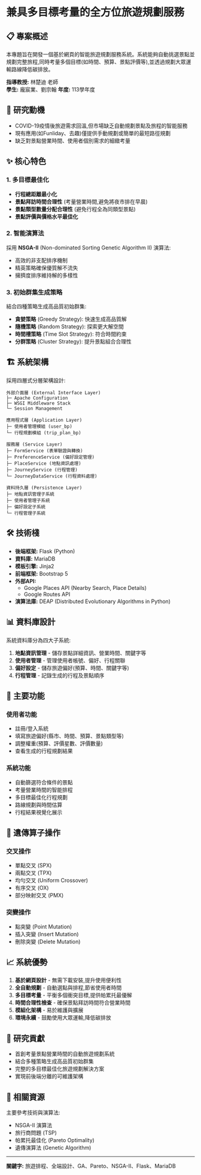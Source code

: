 # 兼具多目標考量的全方位旅遊規劃服務

## 📋 專案概述

本專題旨在開發一個基於網頁的智能旅遊規劃服務系統。系統能夠自動挑選景點並規劃完整旅程,同時考量多個目標(如時間、預算、景點評價等),並透過規劃大眾運輸路線降低碳排放。

**指導教授:** 林楚迪 老師  
**學生:** 龐宸業、劉宗翰
**年度:** 113學年度

## 🎯 研究動機

- COVID-19疫情後旅遊需求回溫,但市場缺乏自動規劃景點及旅程的智能服務
- 現有應用(如Funliday、去趣)僅提供手動規劃或簡單的最短路徑規劃
- 缺乏對景點營業時間、使用者個別需求的細緻考量

## ✨ 核心特色

### 1. 多目標最佳化
- **行程總距離最小化**
- **景點拜訪時間合理性** (考量營業時間,避免將夜市排在早晨)
- **景點類型數量分配合理性** (避免行程全為同類型景點)
- **景點評價與價格水平最佳化**

### 2. 智能演算法
採用 **NSGA-II** (Non-dominated Sorting Genetic Algorithm II) 演算法:
- 高效的非支配排序機制
- 精英策略確保優質解不流失
- 擁擠度排序維持解的多樣性

### 3. 初始群集生成策略
結合四種策略生成高品質初始群集:
- **貪婪策略** (Greedy Strategy): 快速生成高品質解
- **隨機策略** (Random Strategy): 探索更大解空間
- **時間槽策略** (Time Slot Strategy): 符合時間約束
- **分群策略** (Cluster Strategy): 提升景點組合合理性

## 🏗️ 系統架構

採用四層式分層架構設計:

```
外部介面層 (External Interface Layer)
├─ Apache Configuration
├─ WSGI Middleware Stack
└─ Session Management

應用程式層 (Application Layer)
├─ 使用者管理模組 (user_bp)
└─ 行程規劃模組 (trip_plan_bp)

服務層 (Service Layer)
├─ FormService (表單驗證與轉換)
├─ PreferenceService (偏好設定管理)
├─ PlaceService (地點資訊處理)
├─ JourneyService (行程管理)
└─ JourneyDataService (行程資料處理)

資料持久層 (Persistence Layer)
├─ 地點資訊管理子系統
├─ 使用者管理子系統
├─ 偏好設定子系統
└─ 行程管理子系統
```

## 🛠️ 技術棧

- **後端框架:** Flask (Python)
- **資料庫:** MariaDB
- **模板引擎:** Jinja2
- **前端框架:** Bootstrap 5
- **外部API:** 
  - Google Places API (Nearby Search, Place Details)
  - Google Routes API
- **演算法庫:** DEAP (Distributed Evolutionary Algorithms in Python)

## 📊 資料庫設計

系統資料庫分為四大子系統:

1. **地點資訊管理** - 儲存景點詳細資訊、營業時間、關鍵字等
2. **使用者管理** - 管理使用者帳號、偏好、行程關聯
3. **偏好設定** - 儲存旅遊偏好(預算、時間、關鍵字等)
4. **行程管理** - 記錄生成的行程及景點順序

## 🚀 主要功能

### 使用者功能
- 註冊/登入系統
- 填寫旅遊偏好(縣市、時間、預算、景點類型等)
- 調整權重(預算、評價星數、評價數量)
- 查看生成的行程規劃結果

### 系統功能
- 自動篩選符合條件的景點
- 考量營業時間的智能排程
- 多目標最佳化行程規劃
- 路線規劃與時間估算
- 行程結果視覺化展示

## 🔄 遺傳算子操作

### 交叉操作
- 單點交叉 (SPX)
- 兩點交叉 (TPX)
- 均勻交叉 (Uniform Crossover)
- 有序交叉 (OX)
- 部分映射交叉 (PMX)

### 突變操作
- 點突變 (Point Mutation)
- 插入突變 (Insert Mutation)
- 刪除突變 (Delete Mutation)

## 📈 系統優勢

1. **基於網頁設計** - 無需下載安裝,提升使用便利性
2. **全自動規劃** - 自動選點與排程,節省使用者時間
3. **多目標考量** - 平衡多個衝突目標,提供帕累托最優解
4. **時間合理性檢查** - 確保景點拜訪時間符合營業時間
5. **模組化架構** - 易於維護與擴展
6. **環境永續** - 鼓勵使用大眾運輸,降低碳排放

## 📝 研究貢獻

- 首創考量景點營業時間的自動旅遊規劃系統
- 結合多種策略生成高品質初始群集
- 完整的多目標最佳化旅遊規劃解決方案
- 實現前後端分離的可維護架構

## 🔗 相關資源

主要參考技術與演算法:
- NSGA-II 演算法
- 旅行商問題 (TSP)
- 帕累托最佳化 (Pareto Optimality)
- 遺傳演算法 (Genetic Algorithm)

---

**關鍵字:** 旅遊排程、全端設計、GA、Pareto、NSGA-II、Flask、MariaDB
